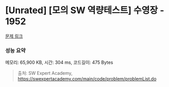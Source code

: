 # [Unrated] [모의 SW 역량테스트] 수영장 - 1952 

[문제 링크](https://swexpertacademy.com/main/code/problem/problemDetail.do?contestProbId=AV5PpFQaAQMDFAUq) 

### 성능 요약

메모리: 65,900 KB, 시간: 304 ms, 코드길이: 475 Bytes



> 출처: SW Expert Academy, https://swexpertacademy.com/main/code/problem/problemList.do